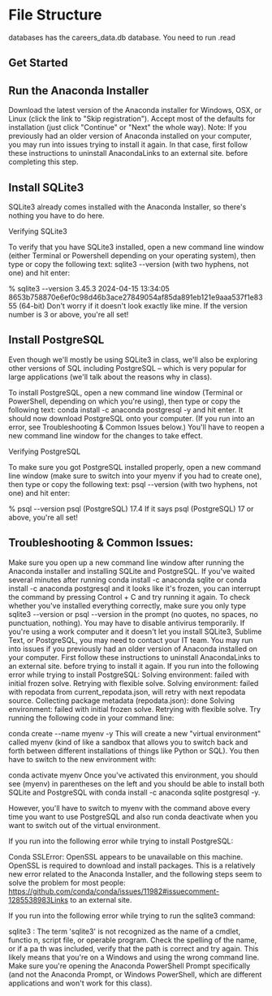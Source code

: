 # File Structure
databases has the careers_data.db database. You need to run .read 

## Get Started
## Run the Anaconda Installer

Download the latest version of the Anaconda installer for Windows, OSX, or Linux (click the link to "Skip registration").
Accept most of the defaults for installation (just click "Continue" or "Next" the whole way).
Note: If you previously had an older version of Anaconda installed on your computer, you may run into issues trying to install it again. In that case, first follow these instructions to uninstall AnacondaLinks to an external site. before completing this step.

## Install SQLite3

SQLite3 already comes installed with the Anaconda Installer, so there's nothing you have to do here.

Verifying SQLite3

To verify that you have SQLite3 installed, open a new command line window (either Terminal or Powershell depending on your operating system), then type or copy the following text: sqlite3 --version (with two hyphens, not one) and hit enter:

% sqlite3 --version
3.45.3 2024-04-15 13:34:05 8653b758870e6ef0c98d46b3ace27849054af85da891eb121e9aaa537f1e8355 (64-bit)
Don't worry if it doesn't look exactly like mine. If the version number is 3 or above, you're all set!

## Install PostgreSQL

Even though we'll mostly be using SQLite3 in class, we'll also be exploring other versions of SQL including PostgreSQL – which is very popular for large applications (we'll talk about the reasons why in class). 

To install PostgreSQL, open a new command line window (Terminal or PowerShell, depending on which you're using), then type or copy the following text: conda install -c anaconda postgresql -y and hit enter.
It should now download PostgreSQL onto your computer. (If you run into an error, see Troubleshooting & Common Issues below.)
You'll have to reopen a new command line window for the changes to take effect.

Verifying PostgreSQL

To make sure you got PostgreSQL installed properly, open a new command line window (make sure to switch into your myenv if you had to create one), then type or copy the following text: psql --version (with two hyphens, not one) and hit enter:

% psql --version
psql (PostgreSQL) 17.4
If it says psql (PostgreSQL) 17 or above, you're all set!

## Troubleshooting & Common Issues:

Make sure you open up a new command line window after running the Anaconda installer and installing SQLite and PostgreSQL.
If you've waited several minutes after running conda install -c anaconda sqlite or conda install -c anaconda postgresql and it looks like it's frozen, you can interrupt the command by pressing Control + C and try running it again.
To check whether you've installed everything correctly, make sure you only type sqlite3 --version or psql --version in the prompt (no quotes, no spaces, no punctuation, nothing).
You may have to disable antivirus temporarily.
If you're using a work computer and it doesn't let you install SQLite3, Sublime Text, or PostgreSQL, you may need to contact your IT team.
You may run into issues if you previously had an older version of Anaconda installed on your computer. First follow these instructions to uninstall AnacondaLinks to an external site. before trying to install it again.
If you run into the following error while trying to install PostgreSQL:
Solving environment: failed with initial frozen solve. Retrying with flexible solve.
Solving environment: failed with repodata from current_repodata.json, will retry with next repodata source.
Collecting package metadata (repodata.json): done
Solving environment: failed with initial frozen solve. Retrying with flexible solve.
Try running the following code in your command line:

conda create --name myenv -y
This will create a new "virtual environment" called myenv (kind of like a sandbox that allows you to switch back and forth between different installations of things like Python or SQL). You then have to switch to the new environment with:

conda activate myenv
Once you've activated this environment, you should see (myenv) in parentheses on the left and you should be able to install both SQLite and PostgreSQL with conda install -c anaconda sqlite postgresql -y.

However, you'll have to switch to myenv with the command above every time you want to use PostgreSQL and also run conda deactivate when you want to switch out of the virtual environment.

If you run into the following error while trying to install PostgreSQL:

Conda SSLError: OpenSSL appears to be unavailable on this machine. OpenSSL is required to
download and install packages.
This is a relatively new error related to the Anaconda Installer, and the following steps seem to solve the problem for most people: https://github.com/conda/conda/issues/11982#issuecomment-1285538983Links to an external site.

If you run into the following error while trying to run the sqlite3 command:

sqlite3 : The term 'sqlite3' is not recognized as the name of a cmdlet, functio
n, script file, or operable program. Check the spelling of the name, or if a pa
th was included, verify that the path is correct and try again.
This likely means that you're on a Windows and using the wrong command line. Make sure you're opening the Anaconda PowerShell Prompt specifically (and not the Anaconda Prompt, or Windows PowerShell, which are different applications and won't work for this class).